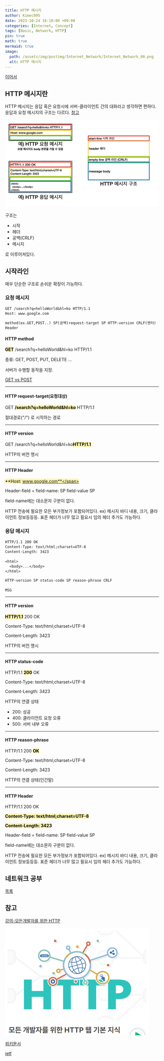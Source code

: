 ```yaml
---
title: HTTP 메시지
author: Kimec995
date: 2023-10-24 16:10:00 +09:00
categories: [Internet, Concept]
tags: [Basic, Network, HTTP]
pin: true
math: true
mermaid: true
image: 
  path: /assets/img/postimg/Internet_Network/Internet_Network_00.png
  alt: HTTP 메시지
---
```


[이어서](https://kimec995.github.io/posts/HTTP-Concept/)

## HTTP 메시지란
HTTP 메시지는 응답 혹은 요청시에 서버-클라이언트 간의 대화라고 생각하면 편하다. 응답과 요청 메시지의 구조는 다르다. [참고](https://datatracker.ietf.org/doc/html/rfc7230#section-3)

![image.png](\assets\img\postimg\Internet_Network\Internet_Network_09.png)

구조는
- 시작
- 헤더
- 공백(CRLF)
- 메시지

로 이루어져있다.

## 시작라인

매우 단순한 구조로 손쉬운 확장이 가능하다.

### 요청 메시지

```
GET /search?q=helloWorld&hl=ko HTTP/1.1
Host: www.google.com
```

```
method(ex.GET,POST..) SP(공백)request-target SP HTTP-version CRLF(엔터)
Header
```

#### HTTP method

<span style="color:black; background-color:#fff5b1;">**GET**</span> /search?q=helloWorld&hl=ko HTTP/1.1

종류: GET, POST, PUT, DELETE ...

서버가 수행할 동작을 지정.

[GET vs POST](https://kimec995.github.io/posts/GET-vs-POST/)

---

#### HTTP request-target(요청대상)

GET <span style="color:black; background-color:#fff5b1;">**/search?q=helloWorld&hl=ko**</span> HTTP/1.1

절대경로("/") 로 시작하는 경로

---

#### HTTP version

GET /search?q=helloWorld&hl=ko<span style="color:black; background-color:#fff5b1;">**HTTP/1.1**</span> 

HTTP의 버전 명시

---

#### HTTP Header

<span style="color:black; background-color:#fff5b1;">**Host: www.google.com**</span>

Header-field = field-name: SP field-value SP

field-name에는 대소문자 구분이 없다.

HTTP 전송에 필요한 모든 부가정보가 포함되어있다. ex) 메시지 바디 내용, 크기, 클라이언트 정보등등등. 표준 헤더가 너무 많고 필요시 임의 헤더 추가도 가능하다.

### 응답 메시지

```
HTTP/1.1 200 OK
Content-Type: text/html;charset=UTF-8
Content-Length: 3423

<html>
  <body>...</body>
</html>
```

```
HTTP-version SP status-code SP reason-phrase CRLF

MSG
```

---

#### HTTP version

<span style="color:black; background-color:#fff5b1;">**HTTP/1.1**</span>  200 OK

Content-Type: text/html;charset=UTF-8

Content-Length: 3423

HTTP의 버전 명시

---

#### HTTP status-code

HTTP/1.1 <span style="color:black; background-color:#fff5b1;">**200**</span> OK

Content-Type: text/html;charset=UTF-8

Content-Length: 3423

HTTP의 연결 상태

- 200: 성공
- 400: 클라이언트 요청 오류
- 500: 서버 내부 오류

---

#### HTTP reason-phrase

HTTP/1.1 200 <span style="color:black; background-color:#fff5b1;">**OK**</span>

Content-Type: text/html;charset=UTF-8

Content-Length: 3423

HTTP의 연결 상태(인간말)

---

#### HTTP Header

HTTP/1.1 200 OK

<span style="color:black; background-color:#fff5b1;">**Content-Type: text/html;charset=UTF-8**</span>

<span style="color:black; background-color:#fff5b1;">**Content-Length: 3423**</span>

Header-field = field-name: SP field-value SP

field-name에는 대소문자 구분이 없다.

HTTP 전송에 필요한 모든 부가정보가 포함되어있다. ex) 메시지 바디 내용, 크기, 클라이언트 정보등등등. 표준 헤더가 너무 많고 필요시 임의 헤더 추가도 가능하다.

## 네트워크 공부

[목록](https://kimec995.github.io/categories/internet/)

## 참고

[강의-모든개발자를 위한 HTTP](https://www.inflearn.com/course/http-%EC%9B%B9-%EB%84%A4%ED%8A%B8%EC%9B%8C%ED%81%AC/dashboard)

![image.png](\assets\img\postimg\Internet_Network\Internet_Network_00.png)

[위키문서](https://ko.wikipedia.org/wiki/%ED%86%B5%ED%95%A9_%EC%9E%90%EC%9B%90_%EC%8B%9D%EB%B3%84%EC%9E%90)

[ietf](https://www.ietf.org/rfc/rfc3986.txt)